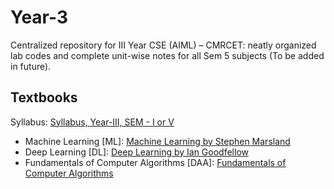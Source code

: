 # Year-3
Centralized repository for III Year CSE (AIML) – CMRCET: neatly organized lab codes and complete unit-wise notes for all Sem 5 subjects (To be added in future).

## Textbooks
Syllabus: [Syllabus, Year-III, SEM - I or V](https://drive.google.com/file/d/1f-4lcoSIq2iMwYElZsc783XlwY5nEzPa/view?usp=sharing)
- Machine Learning [ML]: [Machine Learning by Stephen Marsland](https://drive.google.com/file/d/1KBnM3_5PTNzR9qe-NcOjayoPZj4rR-8k/view?usp=sharing)
- Deep Learning [DL]: [Deep Learning by Ian Goodfellow](https://drive.google.com/file/d/1zk9c8p2Ap5fT1mYRnzI0-Rr7AT038N0H/view?usp=sharing)
- Fundamentals of Computer Algorithms [DAA]: [Fundamentals of Computer Algorithms](https://drive.google.com/file/d/1Xp3MeiQ1nwFInj7ItAY4PXaN9NQuVOBG/view?usp=sharing)
